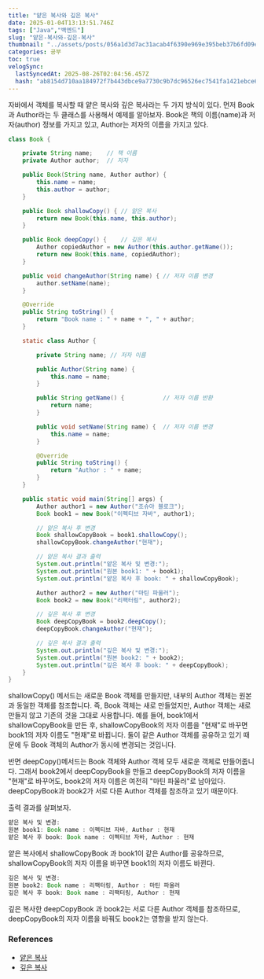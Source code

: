 ```yaml
---
title: "얕은 복사와 깊은 복사"
date: 2025-01-04T13:13:51.746Z
tags: ["Java","백엔드"]
slug: "얕은-복사와-깊은-복사"
thumbnail: "../assets/posts/056a1d3d7ac31acab4f6390e969e395beb37b6fd09edd301e9d206b359eb75b4.png"
categories: 공부
toc: true
velogSync:
  lastSyncedAt: 2025-08-26T02:04:56.457Z
  hash: "ab8154d710aa184972f7b443dbce9a7730c9b7dc96526ec7541fa1421ebce63a"
---
```


자바에서 객체를 복사할 때 얕은 복사와 깊은 복사라는 두 가지 방식이 있다. 먼저 Book과 Author라는 두 클래스를 사용해서 예제를 알아보자. Book은 책의 이름(name)과 저자(author) 정보를 가지고 있고, Author는 저자의 이름을 가지고 있다.

```java
class Book {

    private String name;	// 책 이름
    private Author author;	// 저자

    public Book(String name, Author author) {
        this.name = name;
        this.author = author;
    }

    public Book shallowCopy() { // 얕은 복사
        return new Book(this.name, this.author);
    }

    public Book deepCopy() { 	// 깊은 복사
        Author copiedAuthor = new Author(this.author.getName());
        return new Book(this.name, copiedAuthor);
    }

    public void changeAuthor(String name) { // 저자 이름 변경
        author.setName(name);
    }

    @Override
    public String toString() {
        return "Book name : " + name + ", " + author;
    }

    static class Author {

        private String name; // 저자 이름

        public Author(String name) {
            this.name = name;
        }

        public String getName() { 			// 저자 이름 반환
            return name;
        }

        public void setName(String name) {  // 저자 이름 변경
            this.name = name;
        }

        @Override
        public String toString() {
            return "Author : " + name;
        }
    }

    public static void main(String[] args) {
        Author author1 = new Author("조슈아 블로크");
        Book book1 = new Book("이펙티브 자바", author1);

        // 얕은 복사 후 변경
        Book shallowCopyBook = book1.shallowCopy();
        shallowCopyBook.changeAuthor("현재");

        // 얕은 복사 결과 출력
        System.out.println("얕은 복사 및 변경:");
        System.out.println("원본 book1: " + book1);
        System.out.println("얕은 복사 후 book: " + shallowCopyBook);

        Author author2 = new Author("마틴 파울러");
        Book book2 = new Book("리팩터링", author2);

        // 깊은 복사 후 변경
        Book deepCopyBook = book2.deepCopy();
        deepCopyBook.changeAuthor("현재");

        // 깊은 복사 결과 출력
        System.out.println("깊은 복사 및 변경:");
        System.out.println("원본 book2: " + book2);
        System.out.println("깊은 복사 후 book: " + deepCopyBook);
    }
}

```

shallowCopy() 메서드는 새로운 Book 객체를 만들지만, 내부의 Author 객체는 원본과 동일한 객체를 참조합니다. 즉, Book 객체는 새로 만들었지만, Author 객체는 새로 만들지 않고 기존의 것을 그대로 사용합니다. 예를 들어, book1에서 shallowCopyBook을 만든 후, shallowCopyBook의 저자 이름을 "현재"로 바꾸면 book1의 저자 이름도 "현재"로 바뀝니다. 둘이 같은 Author 객체를 공유하고 있기 때문에 두 Book 객체의 Author가 동시에 변경되는 것입니다.

반면 deepCopy()메서드는 Book 객체와 Author 객체 모두 새로운 객체로 만들어줍니다. 그래서 book2에서 deepCopyBook을 만들고 deepCopyBook의 저자 이름을 "현재"로 바꾸어도, book2의 저자 이름은 여전히 "마틴 파울러"로 남아있다. deepCopyBook과 book2가 서로 다른 Author 객체를 참조하고 있기 때문이다.

출력 결과를 살펴보자.
```java
얕은 복사 및 변경:
원본 book1: Book name : 이펙티브 자바, Author : 현재
얕은 복사 후 book: Book name : 이펙티브 자바, Author : 현재
```
얕은 복사에서 shallowCopyBook 과 book1이 같은 Author를 공유하므로, shallowCopyBook의 저자 이름을 바꾸면 book1의 저자 이름도 바뀐다. 

```java
깊은 복사 및 변경:
원본 book2: Book name : 리팩터링, Author : 마틴 파울러
깊은 복사 후 book: Book name : 리팩터링, Author : 현재
```
깊은 복사한 deepCopyBook 과 book2는 서로 다른 Author 객체를 참조하므로, deepCopyBook의 저자 이름을 바꿔도 book2는 영향을 받지 않는다.

### References
- [얕은 복사](https://developer.mozilla.org/ko/docs/Glossary/Shallow_copy)
- [깊은 복사](https://developer.mozilla.org/ko/docs/Glossary/Deep_copy)